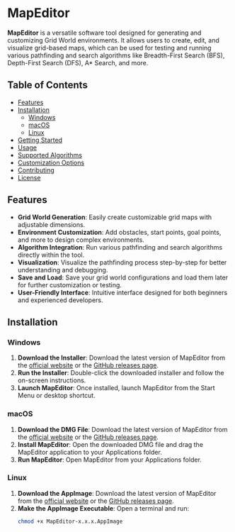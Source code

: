 # MapEditor

**MapEditor** is a versatile software tool designed for generating and customizing Grid World environments. It allows users to create, edit, and visualize grid-based maps, which can be used for testing and running various pathfinding and search algorithms like Breadth-First Search (BFS), Depth-First Search (DFS), A* Search, and more.

## Table of Contents

- [Features](#features)
- [Installation](#installation)
  - [Windows](#windows)
  - [macOS](#macos)
  - [Linux](#linux)
- [Getting Started](#getting-started)
- [Usage](#usage)
- [Supported Algorithms](#supported-algorithms)
- [Customization Options](#customization-options)
- [Contributing](#contributing)
- [License](#license)

## Features

- **Grid World Generation**: Easily create customizable grid maps with adjustable dimensions.
- **Environment Customization**: Add obstacles, start points, goal points, and more to design complex environments.
- **Algorithm Integration**: Run various pathfinding and search algorithms directly within the tool.
- **Visualization**: Visualize the pathfinding process step-by-step for better understanding and debugging.
- **Save and Load**: Save your grid world configurations and load them later for further customization or testing.
- **User-Friendly Interface**: Intuitive interface designed for both beginners and experienced developers.

## Installation

### Windows

1. **Download the Installer**: Download the latest version of MapEditor from the [official website](#) or the [GitHub releases page](#).
2. **Run the Installer**: Double-click the downloaded installer and follow the on-screen instructions.
3. **Launch MapEditor**: Once installed, launch MapEditor from the Start Menu or desktop shortcut.

### macOS

1. **Download the DMG File**: Download the latest version of MapEditor from the [official website](#) or the [GitHub releases page](#).
2. **Install MapEditor**: Open the downloaded DMG file and drag the MapEditor application to your Applications folder.
3. **Run MapEditor**: Open MapEditor from your Applications folder.

### Linux

1. **Download the AppImage**: Download the latest version of MapEditor from the [official website](#) or the [GitHub releases page](#).
2. **Make the AppImage Executable**: Open a terminal and run:
   ```bash
   chmod +x MapEditor-x.x.x.AppImage
